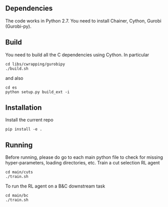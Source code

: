 
## Dependencies
The code works in Python 2.7. You need to install Chainer, Cython, Gurobi (Gurobi-py).

## Build
You need to build all the C dependencies using Cython. In particular
```
cd libs/cwrapping/gurobipy
./build.sh
```
and also
```
cd es
python setup.py build_ext -i
```

## Installation
Install the current repo
```
pip install -e .
```

## Running
Before running, please do go to each main python file to check for missing hyper-parameters, loading directories, etc. Train a cut selection RL agent 
```
cd main/cuts
./train.sh
```
To run the RL agent on a B&C downstream task
```
cd main/bc
./train.sh
```


